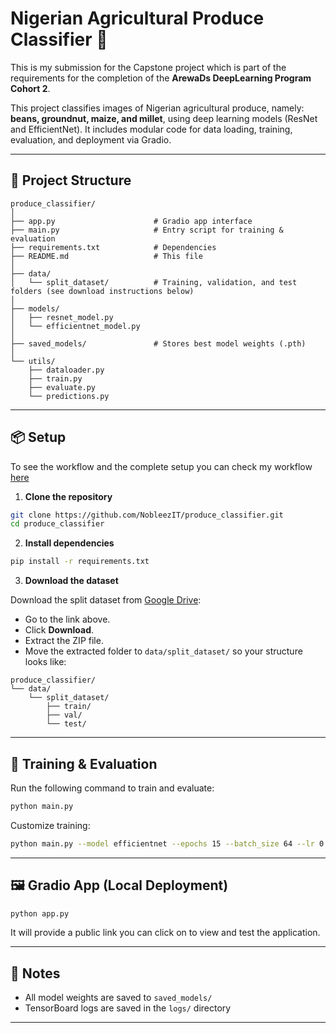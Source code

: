 
# Nigerian Agricultural Produce Classifier 🌾
This is my submission for the Capstone project which is part of the requirements for the completion of the **ArewaDs DeepLearning Program Cohort 2**. 

This project classifies images of Nigerian agricultural produce, namely: **beans, groundnut, maize, and millet**, using deep learning models (ResNet and EfficientNet). It includes modular code for data loading, training, evaluation, and deployment via Gradio.

---

## 📁 Project Structure

```
produce_classifier/
│
├── app.py                      # Gradio app interface
├── main.py                     # Entry script for training & evaluation
├── requirements.txt            # Dependencies
├── README.md                   # This file
│
├── data/
│   └── split_dataset/          # Training, validation, and test folders (see download instructions below)
│
├── models/
│   ├── resnet_model.py
│   └── efficientnet_model.py
│
├── saved_models/               # Stores best model weights (.pth)
│
└── utils/
    ├── dataloader.py
    ├── train.py
    ├── evaluate.py
    └── predictions.py
```

---

## 📦 Setup

To see the workflow and the complete setup you can check my workflow [here](https://github.com/NobleezIT/Deeplearning_project/blob/main/Executionfile.ipynb)


1. **Clone the repository**

```bash
git clone https://github.com/NobleezIT/produce_classifier.git
cd produce_classifier
```

2. **Install dependencies**

```bash
pip install -r requirements.txt
```

3. **Download the dataset**

Download the split dataset from [Google Drive](https://drive.google.com/file/d/1Q2VE5lTBEd_-0BnVUBZLatOYqc-WDznn/view?usp=sharing):

* Go to the link above.
* Click **Download**.
* Extract the ZIP file.
* Move the extracted folder to `data/split_dataset/` so your structure looks like:

```
produce_classifier/
└── data/
    └── split_dataset/
        ├── train/
        ├── val/
        └── test/
```

---

## 🚀 Training & Evaluation

Run the following command to train and evaluate:

```bash
python main.py
```

Customize training:

```bash
python main.py --model efficientnet --epochs 15 --batch_size 64 --lr 0.0005 --data_dir data/split_dataset
```

---

## 🖼️ Gradio App (Local Deployment)

```bash
python app.py
```

It will provide a public link you can click on to view and test the application.

---

## 📌 Notes

* All model weights are saved to `saved_models/`
* TensorBoard logs are saved in the `logs/` directory

---
